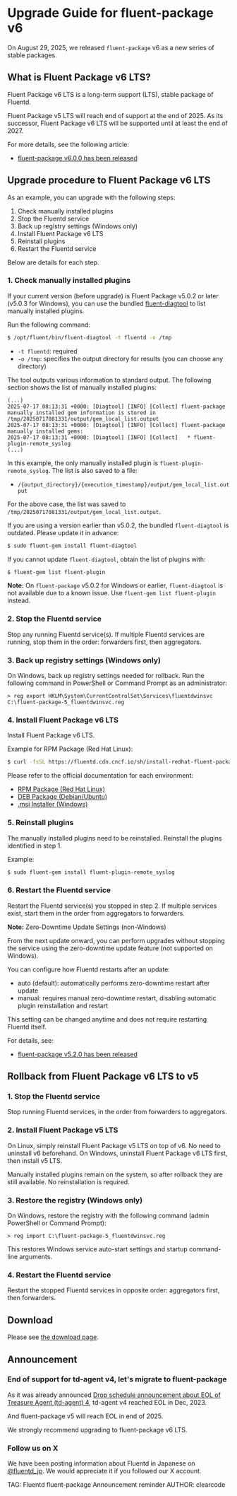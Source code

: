 # Upgrade Guide for fluent-package v6

On August 29, 2025, we released `fluent-package` v6 as a new series of stable packages.

## What is Fluent Package v6 LTS?
Fluent Package v6 LTS is a long-term support (LTS), stable package of Fluentd.

Fluent Package v5 LTS will reach end of support at the end of 2025.
As its successor, Fluent Package v6 LTS will be supported until at least the end of 2027.

For more details, see the following article:

* [fluent-package v6.0.0 has been released](https://www.fluentd.org/blog/fluent-package-v6.0.0-has-been-released)

## Upgrade procedure to Fluent Package v6 LTS
As an example, you can upgrade with the following steps:

1. Check manually installed plugins
2. Stop the Fluentd service
3. Back up registry settings (Windows only)
4. Install Fluent Package v6 LTS
5. Reinstall plugins
6. Restart the Fluentd service

Below are details for each step.

### 1. Check manually installed plugins
If your current version (before upgrade) is Fluent Package v5.0.2 or later (v5.0.3 for Windows),
you can use the bundled [fluent-diagtool](https://github.com/fluent/diagtool) to list manually installed plugins.

Run the following command:

```sh
$ /opt/fluent/bin/fluent-diagtool -t fluentd -o /tmp
```

* `-t fluentd`: required
* `-o /tmp`: specifies the output directory for results (you can choose any directory)

The tool outputs various information to standard output.
The following section shows the list of manually installed plugins:

```
(...)
2025-07-17 08:13:31 +0000: [Diagtool] [INFO] [Collect] fluent-package manually installed gem information is stored in /tmp/20250717081331/output/gem_local_list.output
2025-07-17 08:13:31 +0000: [Diagtool] [INFO] [Collect] fluent-package manually installed gems:
2025-07-17 08:13:31 +0000: [Diagtool] [INFO] [Collect]   * fluent-plugin-remote_syslog
(...)
```

In this example, the only manually installed plugin is `fluent-plugin-remote_syslog`.
The list is also saved to a file:


* `/{output_directory}/{execution_timestamp}/output/gem_local_list.output`

For the above case, the list was saved to `/tmp/20250717081331/output/gem_local_list.output`.

If you are using a version earlier than v5.0.2, the bundled `fluent-diagtool` is outdated.
Please update it in advance:

```sh
$ sudo fluent-gem install fluent-diagtool
```

If you cannot update `fluent-diagtool`, obtain the list of plugins with:

```sh
$ fluent-gem list fluent-plugin
```

**Note:**
On `fluent-package` v5.0.2 for Windows or earlier, `fluent-diagtool` is not available due to a known issue.
Use `fluent-gem list fluent-plugin` instead.

### 2. Stop the Fluentd service
Stop any running Fluentd service(s).
If multiple Fluentd services are running, stop them in the order: forwarders first, then aggregators.

### 3. Back up registry settings (Windows only)
On Windows, back up registry settings needed for rollback.
Run the following command in PowerShell or Command Prompt as an administrator:

```console
> reg export HKLM\System\CurrentControlSet\Services\fluentdwinsvc C:\fluent-package-5_fluentdwinsvc.reg
```

### 4. Install Fluent Package v6 LTS

Install Fluent Package v6 LTS.

Example for RPM Package (Red Hat Linux):

```sh
$ curl -fsSL https://fluentd.cdn.cncf.io/sh/install-redhat-fluent-package6-lts.sh | sh
```

Please refer to the official documentation for each environment:

* [RPM Package (Red Hat Linux)](https://docs.fluentd.org/installation/install-fluent-package/install-by-rpm-fluent-package)
* [DEB Package (Debian/Ubuntu)](https://docs.fluentd.org/installation/install-fluent-package/install-by-deb-fluent-package)
* [.msi Installer (Windows)](https://docs.fluentd.org/installation/install-fluent-package/install-by-msi-fluent-package)

### 5. Reinstall plugins
The manually installed plugins need to be reinstalled.
Reinstall the plugins identified in step 1.

Example:

```sh
$ sudo fluent-gem install fluent-plugin-remote_syslog
```

### 6. Restart the Fluentd service
Restart the Fluentd service(s) you stopped in step 2.
If multiple services exist, start them in the order from aggregators to forwarders.

**Note:**
Zero-Downtime Update Settings (non-Windows)

From the next update onward, you can perform upgrades without stopping the service using the zero-downtime update feature (not supported on Windows).

You can configure how Fluentd restarts after an update:

* auto (default): automatically performs zero-downtime restart after update
* manual: requires manual zero-downtime restart, disabling automatic plugin reinstallation and restart

This setting can be changed anytime and does not require restarting Fluentd itself.

For details, see:

* [fluent-package v5.2.0 has been released](https://www.fluentd.org/blog/fluent-package-v5.2.0-has-been-released)


## Rollback from Fluent Package v6 LTS to v5
### 1. Stop the Fluentd service
Stop running Fluentd services, in the order from forwarders to aggregators.

### 2. Install Fluent Package v5 LTS
On Linux, simply reinstall Fluent Package v5 LTS on top of v6. No need to uninstall v6 beforehand.
On Windows, uninstall Fluent Package v6 LTS first, then install v5 LTS.

Manually installed plugins remain on the system, so after rollback they are still available.
No reinstallation is required.

### 3. Restore the registry (Windows only)
On Windows, restore the registry with the following command (admin PowerShell or Command Prompt):

```console
> reg import C:\fluent-package-5_fluentdwinsvc.reg
```

This restores Windows service auto-start settings and startup command-line arguments.

### 4. Restart the Fluentd service
Restart the stopped Fluentd services in opposite order: aggregators first, then forwarders.


## Download

Please see [the download page](/download/fluent_package).

## Announcement

### End of support for td-agent v4, let's migrate to fluent-package

As it was already announced [Drop schedule announcement about EOL of Treasure Agent (td-agent) 4](schedule-for-td-agent-4-eol),
td-agent v4 reached EOL in Dec, 2023.

And fluent-package v5 will reach EOL in end of 2025.

We strongly recommend upgrading to fluent-package v6 LTS.

### Follow us on X

We have been posting information about Fluentd in Japanese on [@fluentd_jp](https://x.com/fluentd_jp).
We would appreciate it if you followed our X account.

TAG: Fluentd fluent-package Announcement reminder
AUTHOR: clearcode

